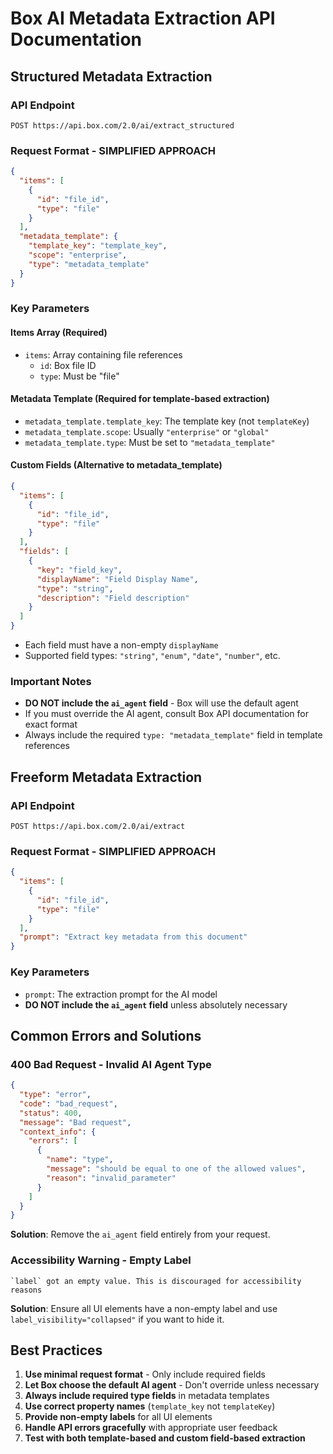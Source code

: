 # Box AI Metadata Extraction API Documentation

## Structured Metadata Extraction

### API Endpoint
```
POST https://api.box.com/2.0/ai/extract_structured
```

### Request Format - SIMPLIFIED APPROACH
```json
{
  "items": [
    {
      "id": "file_id",
      "type": "file"
    }
  ],
  "metadata_template": {
    "template_key": "template_key",
    "scope": "enterprise",
    "type": "metadata_template"
  }
}
```

### Key Parameters

#### Items Array (Required)
- `items`: Array containing file references
  - `id`: Box file ID
  - `type`: Must be "file"

#### Metadata Template (Required for template-based extraction)
- `metadata_template.template_key`: The template key (not `templateKey`)
- `metadata_template.scope`: Usually `"enterprise"` or `"global"`
- `metadata_template.type`: Must be set to `"metadata_template"`

#### Custom Fields (Alternative to metadata_template)
```json
{
  "items": [
    {
      "id": "file_id",
      "type": "file"
    }
  ],
  "fields": [
    {
      "key": "field_key",
      "displayName": "Field Display Name",
      "type": "string",
      "description": "Field description"
    }
  ]
}
```

- Each field must have a non-empty `displayName`
- Supported field types: `"string"`, `"enum"`, `"date"`, `"number"`, etc.

### Important Notes
- **DO NOT include the `ai_agent` field** - Box will use the default agent
- If you must override the AI agent, consult Box API documentation for exact format
- Always include the required `type: "metadata_template"` field in template references

## Freeform Metadata Extraction

### API Endpoint
```
POST https://api.box.com/2.0/ai/extract
```

### Request Format - SIMPLIFIED APPROACH
```json
{
  "items": [
    {
      "id": "file_id",
      "type": "file"
    }
  ],
  "prompt": "Extract key metadata from this document"
}
```

### Key Parameters
- `prompt`: The extraction prompt for the AI model
- **DO NOT include the `ai_agent` field** unless absolutely necessary

## Common Errors and Solutions

### 400 Bad Request - Invalid AI Agent Type
```json
{
  "type": "error",
  "code": "bad_request",
  "status": 400,
  "message": "Bad request",
  "context_info": {
    "errors": [
      {
        "name": "type",
        "message": "should be equal to one of the allowed values",
        "reason": "invalid_parameter"
      }
    ]
  }
}
```

**Solution**: Remove the `ai_agent` field entirely from your request.

### Accessibility Warning - Empty Label
```
`label` got an empty value. This is discouraged for accessibility reasons
```

**Solution**: Ensure all UI elements have a non-empty label and use `label_visibility="collapsed"` if you want to hide it.

## Best Practices

1. **Use minimal request format** - Only include required fields
2. **Let Box choose the default AI agent** - Don't override unless necessary
3. **Always include required type fields** in metadata templates
4. **Use correct property names** (`template_key` not `templateKey`)
5. **Provide non-empty labels** for all UI elements
6. **Handle API errors gracefully** with appropriate user feedback
7. **Test with both template-based and custom field-based extraction**
